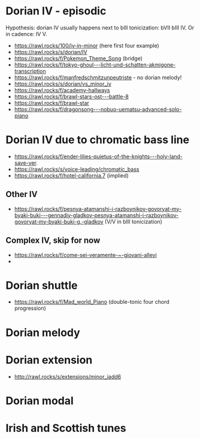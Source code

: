 # Dorian IV - episodic

Hypothesis: dorian IV usually happens next to bIII tonicization: bVII bIII IV. Or in cadence: IV V.

- https://rawl.rocks/100/iv-in-minor (here first four example)
- https://rawl.rocks/s/dorian/IV
- https://rawl.rocks/f/Pokemon_Theme_Song (bridge)
- https://rawl.rocks/f/tokyo-ghoul---licht-und-schatten-akmigone-transcription
- https://rawl.rocks/f/manfredschmitzunpeutriste  - no dorian melody!
- https://rawl.rocks/s/dorian/vs_minor_iv
- https://rawl.rocks/f/academy-hallways
- https://rawl.rocks/f/brawl-stars-ost---battle-8
- https://rawl.rocks/f/brawl-star
- https://rawl.rocks/f/dragonsong---nobuo-uematsu-advanced-solo-piano

# Dorian IV due to chromatic bass line

- https://rawl.rocks/f/ender-lilies-quietus-of-the-knights---holy-land-save-ver.
- https://rawl.rocks/s/voice-leading/chromatic_bass
- https://rawl.rocks/f/hotel-california.7 (implied)

## Other IV

- https://rawl.rocks/f/pesnya-atamanshi-i-razboynikov-govoryat-my-byaki-buki---gennadiy-gladkov-pesnya-atamanshi-i-razboynikov-govoryat-my-byaki-buki-g.-gladkov (V/V in bIII tonicization)


## Complex IV, skip for now

- https://rawl.rocks/f/come-sei-veramente-~-giovani-allevi
- 

# Dorian shuttle

- https://rawl.rocks/f/Mad_world_Piano (double-tonic four chord progression)

# Dorian melody


# Dorian extension

- http://rawl.rocks/s/extensions/minor_iadd6


# Dorian modal

# Irish and Scottish tunes
